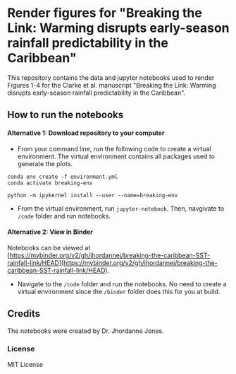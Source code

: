 # Render figures for "Breaking the Link: Warming disrupts early-season rainfall predictability in the Caribbean"
This repository contains the data and jupyter notebooks used to render Figures 1-4 for the Clarke et al. manuscript "Breaking the Link: Warming disrupts early-season rainfall predictability in the Caribbean". 

## How to run the notebooks
#### Alternative 1: Download repository to your computer
- From your command line, run the following code to create a virtual environment. The virtual environment contains all packages used to generate the plots. 
```
conda env create -f environment.yml
conda activate breaking-env

python -m ipykernel install --user --name=breaking-env
```
- From the virtual environment, run `jupyter-notebook`. Then, navgivate to `/code` folder and run notebooks. 

#### Alternative 2: View in Binder
Notebooks can be viewed at [https://mybinder.org/v2/gh/jhordannej/breaking-the-caribbean-SST-rainfall-link/HEAD](https://mybinder.org/v2/gh/jhordannej/breaking-the-caribbean-SST-rainfall-link/HEAD). 
- Navigate to the `/code` folder and run the notebooks. No need to create a virtual environment since the `/binder` folder does this for you at build.
  
## Credits
The notebooks were created by Dr. Jhordanne Jones. 

### License
MIT License
